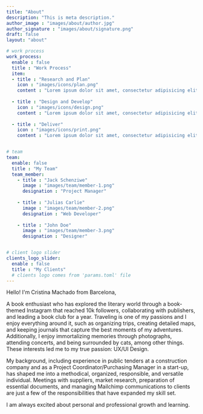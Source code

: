 ```yaml
---
title: "About"
description: "This is meta description."
author_image : "images/about/author.jpg"
author_signature : "images/about/signature.png"
draft: false
layout: "about"

# work process
work_process:
  enable : false
  title : "Work Process"
  item:
  - title : "Research and Plan"
    icon : "images/icons/plan.png"
    content : "Lorem ipsum dolor sit amet, consectetur adipisicing elit, sed do eiusmod tempor incididunt ut labore et dolore magna aliqua."
    
  - title : "Design and Develop"
    icon : "images/icons/design.png"
    content : "Lorem ipsum dolor sit amet, consectetur adipisicing elit, sed do eiusmod tempor incididunt ut labore et dolore magna aliqua."
    
  - title : "Deliver"
    icon : "images/icons/print.png"
    content : "Lorem ipsum dolor sit amet, consectetur adipisicing elit, sed do eiusmod tempor incididunt ut labore et dolore magna aliqua."


# team
team:
  enable: false
  title : "My Team"
  team_member:
    - title : "Jack Schenziwe"
      image : "images/team/member-1.png"
      designation : "Project Manager"
      
    - title : "Julias Carlie"
      image : "images/team/member-2.png"
      designation : "Web Developer"
      
    - title : "John Doe"
      image : "images/team/member-3.png"
      designation : "Designer"


# client logo slider
clients_logo_slider:
  enable : false
  title : "My Clients"
  # clients logo comes from 'params.toml' file
---
```


Hello! I'm Cristina Machado from Barcelona,

A book enthusiast who has explored the literary world through a book-themed Instagram that reached 10k followers, collaborating with publishers, and leading a book club for a year. Traveling is one of my passions and I enjoy everything around it, such as organizing trips, creating detailed maps, and keeping journals that capture the best moments of my adventures. Additionally, I enjoy immortalizing memories through photographs, attending concerts, and being surrounded by cats, among other things. These interests led me to my true passion: UX/UI Design. 

My background, including experience in public tenders at a construction company and as a Project Coordinator/Purchasing Manager in a start-up, has shaped me into a methodical, organized, responsible, and versatile individual. Meetings with suppliers, market research, preparation of essential documents, and managing Mailchimp communications to clients are just a few of the responsibilities that have expanded my skill set.

I am always excited about personal and professional growth and learning.